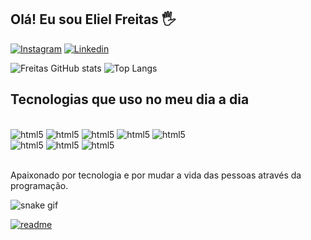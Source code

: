 ## Olá! Eu sou Eliel Freitas 🖐️

[![Instagram](https://img.shields.io/badge/Instagram-E4405F?style=for-the-badge&logo=instagram&logoColor=white)](https://www.instagram.com/eliel_santos777/)
[![Linkedin](https://img.shields.io/badge/LinkedIn-0077B5?style=for-the-badge&logo=linkedin&logoColor=white)](https://www.linkedin.com/in/eliel-freitas-6b4bb4227/)

![Freitas GitHub stats](https://github-readme-stats.vercel.app/api?username=ElielFreitas&show_icons=true&theme=dark)
![Top Langs](https://github-readme-stats.vercel.app/api/top-langs/?username=ElielFreitas&layout=compact&langs_count=16&theme=dark)
## Tecnologias que uso no meu dia a dia

<div style="display: inline_block="><br/>
<img aling="center" alt="html5" src="https://img.shields.io/badge/HTML5-E34F26?style=for-the-badge&logo=html5&logoColor=white">
<img aling="center" alt="html5" src="https://img.shields.io/badge/CSS3-1572B6?style=for-the-badge&logo=css3&logoColor=white">
<img aling="center" alt="html5" src="https://img.shields.io/badge/JavaScript-F7DF1E?style=for-the-badge&logo=javascript&logoColor=black">
<img aling="center" alt="html5" src="https://img.shields.io/badge/React-20232A?style=for-the-badge&logo=react&logoColor=61DAFB">
<img aling="center" alt="html5" src="https://img.shields.io/badge/React_Native-20232A?style=for-the-badge&logo=react&logoColor=61DAFB">
<br/>
<img aling="center" alt="html5" src="https://img.shields.io/badge/Java-ED8B00?style=for-the-badge&logo=openjdk&logoColor=white">
<img aling="center" alt="html5" src="https://img.shields.io/badge/Spring-6DB33F?style=for-the-badge&logo=spring&logoColor=white">
<img aling="center" alt="html5" src="https://img.shields.io/badge/Microsoft_SQL_Server-CC2927?style=for-the-badge&logo=microsoft-sql-server&logoColor=white">

</div><br/>

Apaixonado por tecnologia e por mudar a vida das pessoas através da programação.

![snake gif](https://github.com/ElielFreitas/ElielFreitas/blob/output/github-contribution-grid-snake.gif)

[![readme](https://github-readme-stats.vercel.app/api/pin/?username=ElielFreitas&repo=ElielFreitas&theme=react)](https://github.com/ElielFreitas/ElielFreitas)
